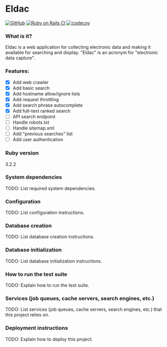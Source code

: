 # Eldac

[![GitHub](https://img.shields.io/github/license/gdonald/eldac?color=0000ee)](https://github.com/gdonald/eldac/blob/main/LICENSE)
[![Ruby on Rails CI](https://github.com/gdonald/eldac/actions/workflows/eldac.yml/badge.svg)](https://github.com/gdonald/eldac/actions/workflows/eldac.yml)
[![codecov](https://codecov.io/gh/gdonald/eldac-rb/graph/badge.svg?token=15G17UJEJA)](https://codecov.io/gh/gdonald/eldac-rb)

### What is it?

Eldac is a web application for collecting electronic data and making it available for searching and display.  "Eldac" is an acronym for "electronic data capture".

### Features:

- [x] Add web crawler
- [x] Add basic search
- [x] Add hostname allow/ignore lists
- [x] Add request throttling
- [x] Add search phrase autocomplete
- [x] Add full-text ranked search
- [ ] API search endpoint
- [ ] Handle robots.txt
- [ ] Handle sitemap.xml
- [ ] Add "previous searches" list
- [ ] Add user authentication

### Ruby version

3.2.2

### System dependencies

TODO: List required system dependencies.

### Configuration

TODO: List configuration instructions.

### Database creation

TODO: List database creation instructions.

### Database initialization

TODO: List database initialization instructions.

### How to run the test suite

TODO: Explain how to run the test suite.

### Services (job queues, cache servers, search engines, etc.)

TODO: List services (job queues, cache servers, search engines, etc.) that this project relies on.

### Deployment instructions

TODO: Explain how to deploy this project.
